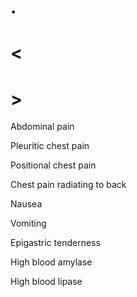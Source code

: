 # .

# <

# >

Abdominal pain

Pleuritic chest pain

Positional chest pain

Chest pain radiating to back

Nausea

Vomiting

Epigastric tenderness

High blood amylase

High blood lipase
